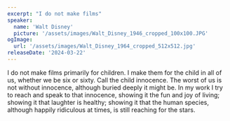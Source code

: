 ```yaml
---
excerpt: "I do not make films"
speaker:
  name: 'Walt Disney'
  picture: '/assets/images/Walt_Disney_1946_cropped_100x100.JPG'
ogImage:
  url: '/assets/images/Walt_Disney_1964_cropped_512x512.jpg'
releaseDate: '2024-03-22'
---
```


I do not make films primarily for children. I make them for the child in all of us, whether we be six or sixty. Call the child innocence. The worst of us is not without innocence, although buried deeply it might be. In my work I try to reach and speak to that innocence, showing it the fun and joy of living; showing it that laughter is healthy; showing it that the human species, although happily ridiculous at times, is still reaching for the stars.
